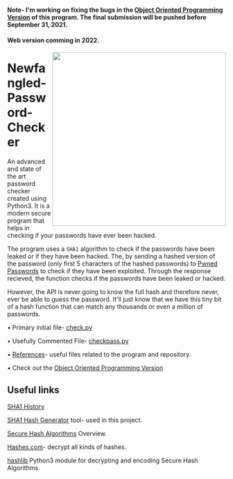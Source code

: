 #### Note- I'm working on fixing the bugs in the [Object Oriented Programming Version](https://github.com/adrinorosario/Newfangled-Password-Checker/blob/main/OOP%20Version/checker.py) of this program. The final submission will be pushed before September 31, 2021.

#### Web version comming in 2022.

<img src="https://chromeunboxed.com/wp-content/uploads/2019/10/GooglePasswordManagerCheckup.jpg" width="400" align="right"/>

# Newfangled-Password-Checker
An advanced and state of the art password checker created using Python3. It is a modern secure program that helps in checking if your passwords have ever been hacked. 

The program uses a ```SHA1``` algorithm to check if the passwords have been leaked or if they have been hacked. The, by sending a hashed version of the password (only first 5 characters of the hashed passwords) to [Pwned Passwords](https://haveibeenpwned.com/Passwords) to check if they have been exploited. Through the response recieved, the function checks if the passwords have been leaked or hacked.

However, the API is never going to know the  full hash and therefore never, ever be able to guess the password. It'll just know that we have this tiny bit of a hash function that can match any thousands or even a million of passwords.

• Primary initial file- [check.py](https://github.com/adrinorosario/Newfangled-Password-Checker/blob/main/check.py)

• Usefully Commented File- [checkpass.py](https://github.com/adrinorosario/Newfangled-Password-Checker/blob/main/References/checkpass.py)

• [References](https://github.com/adrinorosario/Newfangled-Password-Checker/tree/main/References)- useful files related to the program and repository.

• Check out the [Object Oriented Programming Version](https://github.com/adrinorosario/Newfangled-Password-Checker/blob/main/OOP%20Version/checker.py)

## Useful links
[SHA1 History](https://en.m.wikipedia.org/wiki/SHA-1)

[SHA1 Hash Generator]( https://passwordsgenerator.net/sha1-hash-generator/) tool- used in this project.

[Secure Hash Algorithms](https://brilliant.org/wiki/secure-hashing-algorithms/) Overview.

[Hashes.com](https://hashes.com/en/decrypt/hash)- decrypt all kinds of hashes.

[hashlib](https://docs.python.org/3/library/hashlib.html) Python3 module for decrypting and encoding Secure Hash Algorithms.

